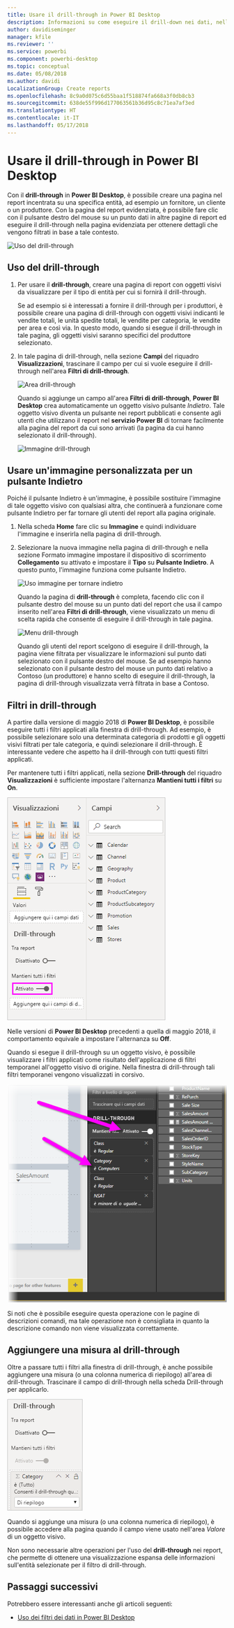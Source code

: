 ```yaml
---
title: Usare il drill-through in Power BI Desktop
description: Informazioni su come eseguire il drill-down nei dati, nella pagina di un nuovo report, in Power BI Desktop
author: davidiseminger
manager: kfile
ms.reviewer: ''
ms.service: powerbi
ms.component: powerbi-desktop
ms.topic: conceptual
ms.date: 05/08/2018
ms.author: davidi
LocalizationGroup: Create reports
ms.openlocfilehash: 8c9a0d075c6d55baa1f518874fa668a3f0db8cb3
ms.sourcegitcommit: 638de55f996d177063561b36d95c8c71ea7af3ed
ms.translationtype: HT
ms.contentlocale: it-IT
ms.lasthandoff: 05/17/2018
---
```

# <a name="use-drillthrough-in-power-bi-desktop"></a>Usare il drill-through in Power BI Desktop
Con il **drill-through** in **Power BI Desktop**, è possibile creare una pagina nel report incentrata su una specifica entità, ad esempio un fornitore, un cliente o un produttore. Con la pagina del report evidenziata, è possibile fare clic con il pulsante destro del mouse su un punto dati in altre pagine di report ed eseguire il drill-through nella pagina evidenziata per ottenere dettagli che vengono filtrati in base a tale contesto.

![Uso del drill-through](media/desktop-drillthrough/drillthrough_01.png)

## <a name="using-drillthrough"></a>Uso del drill-through
1. Per usare il **drill-through**, creare una pagina di report con oggetti visivi da visualizzare per il tipo di entità per cui si fornirà il drill-through. 

    Se ad esempio si è interessati a fornire il drill-through per i produttori, è possibile creare una pagina di drill-through con oggetti visivi indicanti le vendite totali, le unità spedite totali, le vendite per categoria, le vendite per area e così via. In questo modo, quando si esegue il drill-through in tale pagina, gli oggetti visivi saranno specifici del produttore selezionato.

2. In tale pagina di drill-through, nella sezione **Campi** del riquadro **Visualizzazioni**, trascinare il campo per cui si vuole eseguire il drill-through nell'area **Filtri di drill-through**.

    ![Area drill-through](media/desktop-drillthrough/drillthrough_02.png)

    Quando si aggiunge un campo all'area **Filtri di drill-through**, **Power BI Desktop** crea automaticamente un oggetto visivo pulsante *Indietro*. Tale oggetto visivo diventa un pulsante nei report pubblicati e consente agli utenti che utilizzano il report nel **servizio Power BI** di tornare facilmente alla pagina del report da cui sono arrivati (la pagina da cui hanno selezionato il drill-through).

    ![Immagine drill-through](media/desktop-drillthrough/drillthrough_03.png)

## <a name="use-your-own-image-for-a-back-button"></a>Usare un'immagine personalizzata per un pulsante Indietro    
 Poiché il pulsante Indietro è un'immagine, è possibile sostituire l'immagine di tale oggetto visivo con qualsiasi altra, che continuerà a funzionare come pulsante Indietro per far tornare gli utenti del report alla pagina originale.

1. Nella scheda **Home** fare clic su **Immagine** e quindi individuare l'immagine e inserirla nella pagina di drill-through.
2. Selezionare la nuova immagine nella pagina di drill-through e nella sezione Formato immagine impostare il dispositivo di scorrimento **Collegamento** su attivato e impostare il **Tipo** su **Pulsante Indietro**. A questo punto, l'immagine funziona come pulsante Indietro.

    ![Uso immagine per tornare indietro](media/desktop-drillthrough/drillthrough_05.png)

    Quando la pagina di **drill-through** è completa, facendo clic con il pulsante destro del mouse su un punto dati del report che usa il campo inserito nell'area **Filtri di drill-through**, viene visualizzato un menu di scelta rapida che consente di eseguire il drill-through in tale pagina.

    ![Menu drill-through](media/desktop-drillthrough/drillthrough_04.png)

    Quando gli utenti del report scelgono di eseguire il drill-through, la pagina viene filtrata per visualizzare le informazioni sul punto dati selezionato con il pulsante destro del mouse. Se ad esempio hanno selezionato con il pulsante destro del mouse un punto dati relativo a Contoso (un produttore) e hanno scelto di eseguire il drill-through, la pagina di drill-through visualizzata verrà filtrata in base a Contoso.

## <a name="pass-all-filters-in-drillthrough"></a>Filtri in drill-through

A partire dalla versione di maggio 2018 di **Power BI Desktop**, è possibile eseguire tutti i filtri applicati alla finestra di drill-through. Ad esempio, è possibile selezionare solo una determinata categoria di prodotti e gli oggetti visivi filtrati per tale categoria, e quindi selezionare il drill-through. È interessante vedere che aspetto ha il drill-through con tutti questi filtri applicati.

Per mantenere tutti i filtri applicati, nella sezione **Drill-through** del riquadro **Visualizzazioni** è sufficiente impostare l'alternanza **Mantieni tutti i filtri** su **On**. 

![Mantieni tutti i filtri](media/desktop-drillthrough/drillthrough_06.png)

Nelle versioni di **Power BI Desktop** precedenti a quella di maggio 2018, il comportamento equivale a impostare l'alternanza su **Off**.

Quando si esegue il drill-through su un oggetto visivo, è possibile visualizzare i filtri applicati come risultato dell'applicazione di filtri temporanei all'oggetto visivo di origine. Nella finestra di drill-through tali filtri temporanei vengono visualizzati in corsivo. 

![Filtri temporanei in corsivo](media/desktop-drillthrough/drillthrough_07.png)

Si noti che è possibile eseguire questa operazione con le pagine di descrizioni comandi, ma tale operazione non è consigliata in quanto la descrizione comando non viene visualizzata correttamente.

## <a name="add-a-measure-to-drillthrough"></a>Aggiungere una misura al drill-through

Oltre a passare tutti i filtri alla finestra di drill-through, è anche possibile aggiungere una misura (o una colonna numerica di riepilogo) all'area di drill-through. Trascinare il campo di drill-through nella scheda Drill-through per applicarlo. 

![Aggiungere una misura al drill-through](media/desktop-drillthrough/drillthrough_08.png)

Quando si aggiunge una misura (o una colonna numerica di riepilogo), è possibile accedere alla pagina quando il campo viene usato nell'area *Valore* di un oggetto visivo.

Non sono necessarie altre operazioni per l'uso del **drill-through** nei report, che permette di ottenere una visualizzazione espansa delle informazioni sull'entità selezionate per il filtro di drill-through.

## <a name="next-steps"></a>Passaggi successivi

Potrebbero essere interessanti anche gli articoli seguenti:

* [Uso dei filtri dei dati in Power BI Desktop](desktop-slicers.md)

